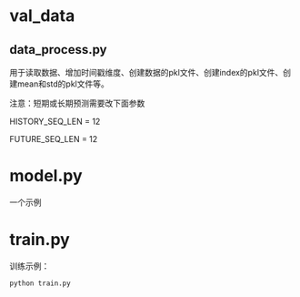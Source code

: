 # val_data
## data_process.py
用于读取数据、增加时间戳维度、创建数据的pkl文件、创建index的pkl文件、创建mean和std的pkl文件等。

注意：短期或长期预测需要改下面参数

HISTORY_SEQ_LEN = 12

FUTURE_SEQ_LEN = 12
# model.py
一个示例
# train.py
训练示例：
```
python train.py
```
